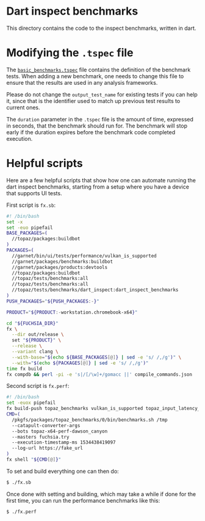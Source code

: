 # Dart inspect benchmarks

This directory contains the code to the inspect benchmarks, written in dart.

# Modifying the `.tspec` file

The [`basic_benchmarks.tspec`](basic_benchmarks.tspec) file contains the definition of the
benchmark tests.  When adding a new benchmark, one needs to change this file to ensure that
the results are used in any analysis frameworks.

Please do not change the `output_test_name` for existing tests if you can help it, since that
is the identifier used to match up previous test results to current ones.

The `duration` parameter in the `.tspec` file is the amount of time, expressed in seconds, that the
benchmark should run for.  The benchmark will stop early if the duration expires before the 
benchmark code completed execution.

# Helpful scripts

Here are a few helpful scripts that show how one can automate running the dart inspect benchmarks,
starting from a setup where you have a device that supports UI tests.

First script is `fx.sb`:

```bash
#! /bin/bash
set -x
set -euo pipefail
BASE_PACKAGES=(
  //topaz/packages:buildbot
)
PACKAGES=(
  //garnet/bin/ui/tests/performance/vulkan_is_supported
  //garnet/packages/benchmarks:buildbot
  //garnet/packages/products:devtools
  //topaz/packages:buildbot
  //topaz/tests/benchmarks:all
  //topaz/tests/benchmarks:all
  //topaz/tests/benchmarks/dart_inspect:dart_inspect_benchmarks
)
PUSH_PACKAGES="${PUSH_PACKAGES:-}"

PRODUCT="${PRODUCT:-workstation.chromebook-x64}"

cd "${FUCHSIA_DIR}"
fx \
  --dir out/release \
  set "${PRODUCT}" \
  --release \
  --variant clang \
  --with-base="$(echo ${BASE_PACKAGES[@]} | sed -e 's/ /,/g')" \
  --with="$(echo ${PACKAGES[@]} | sed -e 's/ /,/g')"
time fx build
fx compdb && perl -pi -e 's|/[/\w]+/gomacc ||' compile_commands.json
```

Second script is `fx.perf`:

```bash
#! /bin/bash
set -euox pipefail
fx build-push topaz_benchmarks vulkan_is_supported topaz_input_latency_benchmarks dart_inspect_benchmarks
CMD=(
  /pkgfs/packages/topaz_benchmarks/0/bin/benchmarks.sh /tmp
  --catapult-converter-args
  --bots topaz-x64-perf-dawson_canyon
  --masters fuchsia.try
  --execution-timestamp-ms 1534438419097
  --log-url https://fake_url
)
fx shell "${CMD[@]}"
```

To set and build everything one can then do:

```bash
$ ./fx.sb
```

Once done with setting and building, which may take a while if done for the first time, you
can run the performance benchmarks like this:

```bash
$ ./fx.perf
```

